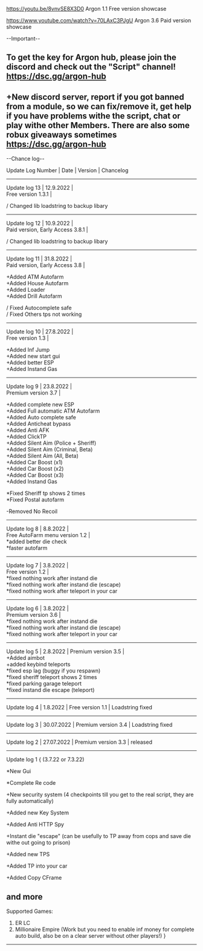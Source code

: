 https://youtu.be/8vnvSE8X3D0
Argon 1.1 Free version showcase

https://www.youtube.com/watch?v=70LAxC3PJgU
Argon 3.6 Paid version showcase

--Important--

To get the key for Argon hub, please join the discord and check out the "Script" channel!
https://dsc.gg/argon-hub
----------------------------------------------------------

+New discord server, report if you got banned from a module, so we can fix/remove it, get help if you have problems withe
the script, chat or play withe other Members. There are also some robux  giveaways sometimes https://dsc.gg/argon-hub
----------------------------------------------------------

--Chance log--


Update Log Number | Date | Version | Chancelog
         
         
         
--------------
         
Update log 13 | 12.9.2022 |         
Free version 1.3.1 |         
         
/ Changed lib loadstring to backup libary         
         
--------------
         
Update log 12 | 10.9.2022 |         
Paid version, Early Access 3.8.1 |         
         
/ Changed lib loadstring to backup libary         
         
--------------

Update log 11 | 31.8.2022 |         
Paid version, Early Access 3.8 |         
         
+Added ATM Autofarm         
+Added House Autofarm         
+Added Loader         
+Added Drill Autofarm         
         
/ Fixed Autocomplete safe         
/ Fixed Others tps not working         

--------------

Update log 10 | 27.8.2022 |         
Free version 1.3 |         
         
+Added Inf Jump         
+Added new start gui         
+Added better ESP         
+Added Instand Gas         

--------------

Update log 9 | 23.8.2022 |         
Premium version 3.7 |         

+Added complete new ESP         
+Added Full automatic ATM Autofarm         
+Added Auto complete safe         
+Added Anticheat bypass         
+Added Anti AFK         
+Added ClickTP         
+Added Silent Aim (Police + Sheriff)         
+Added Silent Aim (Criminal, Beta)         
+Added Silent Aim (All, Beta)         
+Added Car Boost (x1)         
+Added Car Boost (x2)         
+Added Car Boost (x3)         
+Added Instand Gas         
         
*Fixed Sheriff tp shows 2 times         
*Fixed Postal autofarm         
         
-Removed No Recoil         

--------------

Update log 8 | 8.8.2022 |         
Free AutoFarm menu version 1.2 |         
*added better die check         
*faster autofarm         

--------------

Update log 7 | 3.8.2022 |         
Free version 1.2 |           
*fixed nothing work after instand die        
*fixed nothing work after instand die (escape)        
*fixed nothing work after teleport in your car        

--------------

Update log 6 | 3.8.2022 |         
Premium version 3.6 |           
*fixed nothing work after instand die        
*fixed nothing work after instand die (escape)        
*fixed nothing work after teleport in your car        

--------------

Update log 5 | 2.8.2022 | 
Premium version 3.5 |        
+Added aimbot        
+added keybind teleports        
*fixed esp lag (buggy if you respawn)        
*fixed sheriff teleport shows 2 times        
*fixed parking garage teleport        
*fixed instand die escape (teleport)        

--------------

Update log 4 | 1.8.2022 | 
Free version 1.1 | 
Loadstring fixed

--------------

Update log 3 | 30.07.2022 | 
Premium version 3.4 | 
Loadstring fixed

--------------

Update log 2 | 27.07.2022 | 
Premium version 3.3 | released

--------------

Update log 1
{
(3.7.22 or 7.3.22)

*New Gui

*Complete Re code

+New security system (4 checkpoints till you get to the real script, they are fully automatically)

+Added new Key System

+Added Anti HTTP Spy

+Instant die "escape" (can be usefully to TP away from cops and save die withe out going to prison)

+Added new TPS

+Added TP into your car

+Added Copy CFrame

and more
-----------------
Supported Games:

1. ER LC 
2. Millionaire Empire (Work but you need to enable inf money for complete auto build, also be on a clear server without other players!)
}


--------------

